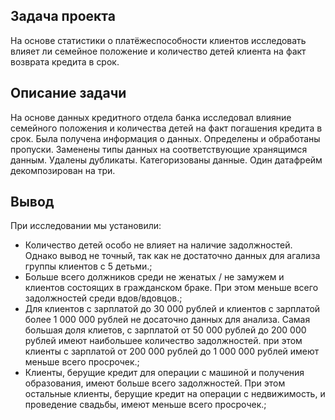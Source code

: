 ## Задача проекта

На основе статистики о платёжеспособности клиентов исследовать влияет ли семейное положение и количество детей клиента на факт возврата кредита 
в срок.

## Описание задачи
На основе данных кредитного отдела банка исследовал влияние семейного положения и
количества детей на факт погашения кредита в срок. Была получена информация о
данных. Определены и обработаны пропуски. Заменены типы данных на соответствующие
хранящимся данным. Удалены дубликаты. Категоризованы данные. Один датафрейм декомпозирован на три.

## Вывод

При исследовании мы установили:

- Количество детей особо не влияет на наличие задолжностей. Однако вывод не точный, так как не достаточно данных для агализа группы клиентов с 5 детьми.;
- Больше всего должников среди не женатых / не замужем и клиентов состоящих в гражданском браке. При этом меньше всего задолжностей среди вдов/вдовцов.;
- Для клиентов с зарплатой до 30 000 рублей и клиентов с зарплатой более 1 000 000 рублей не досаточно данных для анализа. Самая большая доля клиетов, с зарплатой от 50 000 рублей до 200 000 рублей имеют наибольшее количество задолжностей. при этом клиенты с зарплатой от 200 000 рублей до 1 000 000 рублей имеют меньше всего просрочек.;
- Клиенты, берущие кредит для операции с машиной и получения образования, имеют больше всего задолжностей. При этом остальные клиенты, берущие кредит на операции с недвижимость, и проведение свадьбы, имеют меньше всего просрочек.;
